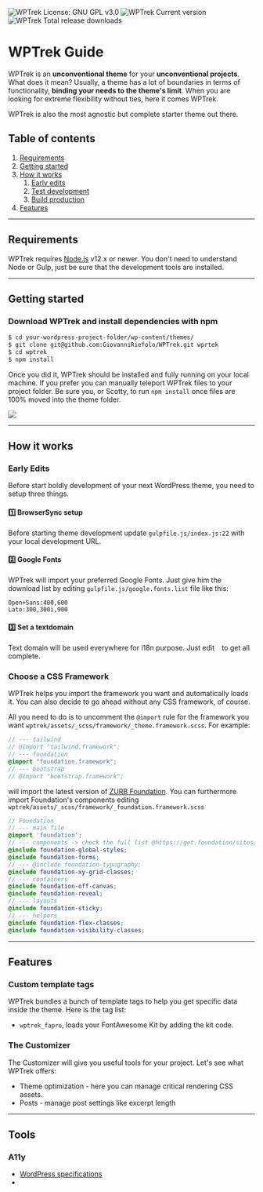 ![WPTrek License: GNU GPL v3.0](https://img.shields.io/github/license/GiovanniRiefolo/WPTrek)
![WPTrek Current version](https://img.shields.io/github/package-json/v/GiovanniRiefolo/WPTrek)
![WPTrek Total release downloads](https://img.shields.io/github/downloads/GiovanniRiefolo/WPTrek/total)

# WPTrek Guide
WPTrek is an **unconventional theme** for your **unconventional projects**. What does it mean? Usually, a theme has a lot of boundaries in terms of functionality, **binding your needs to the theme's limit**. When you are looking for extreme flexibility without ties, here it comes WPTrek.

WPTrek is also the most agnostic but complete starter theme out there. 

## Table of contents
1. [Requirements](#requirements)
2. [Getting started](#getting-started)   
3. [How it works](#how-it-works)
   1. [Early edits](#early-edits)
   2. [Test development](#) 
   3. [Build production](#) 
4. [Features](#features)

---

## Requirements
WPTrek requires [Node.js](https://nodejs.org) v12.x or newer. You don't need to understand Node or Gulp, just be sure that the development tools are installed.

---

## Getting started
### Download WPTrek and install dependencies with npm

````bash
$ cd your-wordpress-project-folder/wp-content/themes/
$ git clone git@github.com:GiovanniRiefolo/WPTrek.git wprtek
$ cd wptrek
$ npm install
````

Once you did it, WPTrek should be installed and fully running on your local machine. If you prefer you can manually teleport WPTrek files to your project folder. Be sure you, or Scotty, to run `npm install` once files are 100% moved into the theme folder.

![](https://media1.tenor.com/images/e5acbf1cf1c0ad287cdca3251c384a9f/tenor.gif?itemid=11313969)

---


## How it works
### Early Edits
Before start boldly development of your next WordPress theme, you need to setup three things.

#### :one: BrowserSync setup
Before starting theme development update `gulpfile.js/index.js:22` with your local development URL. 

#### :two: Google Fonts
WPTrek will import your preferred Google Fonts. Just give him the download list by editing `gulpfile.js/google.fonts.list` file like this: 
```
Open+Sans:400,600
Lato:300,300i,900
```
#### :three: Set a textdomain
Text domain will be used everywhere for i18n purpose. Just edit ` ` to get all complete.  

### Choose a CSS Framework
WPTrek helps you import the framework you want and automatically loads it. You can also decide to go ahead without any CSS framework, of course. 

All you need to do is to uncomment the `@import` rule for the framework you want `wptrek/assets/_scss/framework/_theme.framework.scss`. For example:
``` scss
// --- tailwind
// @import "tailwind.framework";
// --- foundation
@import "foundation.framework";
// --- bootstrap
// @import "bootstrap.framework";
```
will import the latest version of [ZURB Foundation](https://get.foundation/). You can furthermore import Foundation's components editing `wptrek/assets/_scss/framework/_foundation.framework.scss` 
``` scss
// Foundation
// --- main file
@import 'foundation';
// --- components -> check the full list @https://get.foundation/sites/docs/sass.html
@include foundation-global-styles;
@include foundation-forms;
// --- @include foundation-typography;
@include foundation-xy-grid-classes;
// --- containers
@include foundation-off-canvas;
@include foundation-reveal;
// --- layouts
@include foundation-sticky;
// --- helpers
@include foundation-flex-classes;
@include foundation-visibility-classes;
```

---

## Features

### Custom template tags
WPTrek bundles a bunch of template tags to help you get specific data inside the theme. Here is the tag list:
- `wptrek_fapro`, loads your FontAwesome Kit by adding the kit code.  

### The Customizer
The Customizer will give you useful tools for your project. Let's see what WPTrek offers:
* Theme optimization - here you can manage critical rendering CSS assets.
* Posts - manage post settings like excerpt length


---

## Tools
### A11y
- [WordPress specifications](https://developer.wordpress.org/themes/functionality/accessibility/)
- 